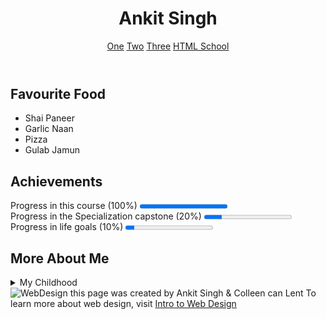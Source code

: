 <!DOCTYPE html>
<html lang="en">
<head>
    <meta charset="UTF-8">
    <meta name="viewport" content="width=device-width, initial-scale=1.0">
    <title>My Final Project</title>
</head>
<body>
<header>
    <h1>Ankit Singh</h1>
    <nav>
        <a href="https://www.google.com/maps">One</a>
        <a href="https://www.coursera.org/">Two</a>
        <a href="https://www.youtube.com/">Three</a>
        <a href="https://www.w3schools.com/html/default.asp">HTML School</a>
    </nav>
</header>
<section>
    <h2>Favourite Food</h2>
    <ul>
        <li> Shai Paneer</li>
        <li> Garlic Naan</li>
        <li> Pizza</li>
        <li> Gulab Jamun</li>
    </ul>
</section>
<section>
    <h2>Achievements</h2>
    Progress in this course (100%)
    <progress value="100" max="100"></progress>
    <br>
    Progress in the Specialization capstone (20%)
    <progress value="20" max="100"></progress>
    <br>
    Progress in life goals (10%)
    <progress value="10" max="100"></progress>
</section>
<section>
    <h2>More About Me</h2>
    <details>
        <summary>My Childhood</summary>I grew up in New Delhi.I lived with my Family and I am still living with them except i lost few of them.
    </details>
</section>
<footer>
    <img src="http://www.intro-webdesign.com/images/newlogo.png" alt="WebDesign">
    this page was created by Ankit Singh & Colleen can Lent
    To learn more about web design, visit
    <a href="http://www.intro-webdesign.com/">Intro to Web Design</a>
</footer>
</body>
</html>

